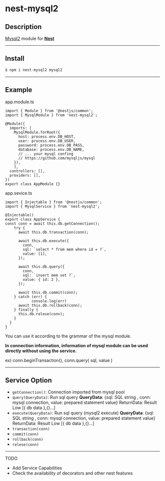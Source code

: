 # nest-mysql2
## **Description**

[Mysql2](https://github.com/sidorares/node-mysql2) module for **[Nest](https://github.com/nestjs/nest)**

---

## Install

```markdown
$ npm i nest-mysql2 mysql2
```

---

## Example

app.module.ts

```tsx
import { Module } from '@nestjs/common';
import { MysqlModule } from 'nest-mysql2';

@Module({
  imports: [
    MysqlModule.forRoot({
      host: process.env.DB_HOST,
      user: process.env.DB_USER,
      password: process.env.DB_PASS,
      database: process.env.DB_NAME,
      // ... your mysql confing
      // https://github.com/mysqljs/mysql
    }),
	],
  controllers: [],
  providers: [],
})
export class AppModule {}

```

app.sevice.ts

```tsx
import { Injectable } from '@nestjs/common';
import { MysqlService } from 'nest-mysql2';

@Injectable()
export class AppService {
const conn = await this.db.getConnection();
    try {
      await this.db.transaction(conn);

      await this.db.execute({
        conn,
        sql: `select * from mem where id = ?`,
        value: [1],
      });

      await this.db.query({
        conn,
        sql: `insert mem set ?`,
        value: { id: 2 },
      });

      await this.db.commit(conn);
    } catch (err) {
			console.log(err)
      await this.db.rollback(conn);
    } finally {
      this.db.relese(conn);
    }
  }
}
```

You can use it according to the grammar of the mysql module.

**In connection information, information of mysql module can be used directly without using the service.**

ex) conn.beginTransaction(), conn.query( sql, value )

---

## Service Option

- `getConnection()`: Connection imported from mysql pool
- `query(QueryData)`: Run sql query 
**QueryData**: {sql: SQL string , conn: mysql connection, value: prepared statement value} 
ReturnData: Result Low  [{ db data },{}...]
- `execute(QueryData)`: Run sql query (mysql2 execute)
**QueryData**: {sql: SQL string , conn: mysql connection, value: prepared statement value} 
ReturnData: Result Low  [{ db data },{}...]
- `transaction(conn)`
- `commit(conn)`
- `rollback(conn)`
- `relese(conn)`

---

TODO

- Add Service Capabilities
- Check the availability of decorators and other nest features

